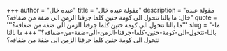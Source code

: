 +++
author = "عبده خال"
title = "مقولة عبده خال"
description = "مقولة عبده خال: ما بالنا نتحول الى كومة حنين كلما جرفنا الزمن الى ضفة من ضفافه؟"
quote = '''ما بالنا نتحول الى كومة حنين كلما جرفنا الزمن الى ضفة من ضفافه؟'''
slug = "ما-بالنا-نتحول-الى-كومة-حنين-كلما-جرفنا-الزمن-الى-ضفة-من-ضفافه؟"
+++
ما بالنا نتحول الى كومة حنين كلما جرفنا الزمن الى ضفة من ضفافه؟
